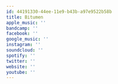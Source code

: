 ```yaml
---
id: 44191330-44ee-11e9-b43b-a97e9522b58b
title: Bitumen
apple_music: ''
bandcamp: ''
facebook: ''
google_music: ''
instagram: ''
soundcloud: ''
spotify: ''
twitter: ''
website: ''
youtube: ''
---
```

